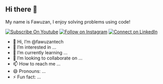 ## Hi there 👋

My name is Fawuzan, I enjoy solving problems using code!

[![Subscribe On Youtube](https://img.shields.io/badge/Subscribe-red?style=for-the-badge&logo=youtube&logoColor=white)](https://www.youtube.com/@vawzensm)
[![Follow on Instagram](https://img.shields.io/badge/Follow-%231DA1F2?style=for-the-badge&logo=instagram&logoColor=white)](https://www.instagram.com/vawzensm/)
[![Connect on LinkedIn](https://img.shields.io/badge/connect-%230077B5.svg?&style=for-the-badge&logo=linkedin)](https://gh.linkedin.com/in/fawuzan-ibrahim-489565303)





- 👋 Hi, I’m @fawuzantech
- 👀 I’m interested in ...
- 🌱 I’m currently learning ...
- 💞️ I’m looking to collaborate on ...
- 📫 How to reach me ...
- 😄 Pronouns: ...
- ⚡ Fun fact: ...

<!---
fawuzantech/fawuzantech is a ✨ special ✨ repository because its `README.md` (this file) appears on your GitHub profile.
You can click the Preview link to take a look at your changes.
--->

